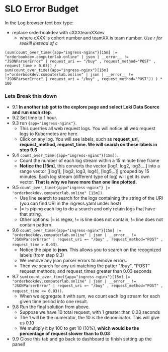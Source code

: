# SLO Error Budget

In the Log browser text box type:
 - replace orderbookdev with cXXXteamXXdev
   - where cXXX is cohort number and teamXX is team number. *Use r for reskill instead of c*

```
(sum(count_over_time({app="ingress-nginx"}[15m] |= "orderbookdev.computerlab.online" | json | __error__ !=
"JSONParserError" | request_uri =~ "/buy" , request_method="POST" , request_time > 0.03)) / 
sum(count_over_time({app="ingress-nginx"}[15m] |="orderbookdev.computerlab.online" | json | __error__ != "JSONParserError" | request_uri = "/buy" , request_method="POST")) ) * 100
```
 
 ### Lets Break this down
  - 9.1 **In another tab got to the explore page and select Loki Data Source and run each step**. 
  - 9.2 Set time to 1 hour. 
  - 9.3 run `{app="ingress-nginx"}`. 
    - This querries all web request logs. You will notice all web request logs to Kubernetes are here.
    - Click on any log. You will see labels, such as **request_uri, request_method, request_time. We will search on these labels in step 9.6**
  - 9.4 `count_over_time({app="ingress-nginx"}[15m])`. 
    - Count the number of each log stream within a 15 minute time frame
    - **Notice the [15m]**, this converts the vector [log1, log2, log3,...] into a range vector [[log1], [log2, log3, log4], [log5,..]] grouped by 15 minutes. Each log stream (different type of log) will get its own vector. **That is why we have more than one line plotted.**
  - 9.5 `count_over_time({app="ingress-nginx"} |= "orderbookdev.computerlab.online" [15m])`. 
    - Use line search to search for the logs containing the string of the URI (you can find URI in the ingress.yaml under host)
    - |= is piping each log to do a search and only retain logs that have that string.
    - Other options: |~ is regex, != is line does not contain, !~ line does not contain pattern.
  - 9.6 `count_over_time({app="ingress-nginx"}[15m] |= "orderbookdev.computerlab.online" | json | __error__ !=
"JSONParserError" | request_uri =~ "/buy" , request_method="POST" , request_time > 0.03)`. 
    - Notice the pipe to **json**. This allows you to search on the recognized labels (from step 9.3)
    - We remove any json parser errors to remove errors.
    - Then we search for any uri matching the patter "/buy", "POST" request methods, and request_times greater than 0.03 seconds
  - 9.7 `sum(count_over_time({app="ingress-nginx"}[15m] |= "orderbookdev.computerlab.online" | json | __error__ !=
"JSONParserError" | request_uri =~ "/buy" , request_method="POST" , request_time <= 0.03))`. 
    - When we aggregate it with sum, we count each log stream for each given time period into one result.
  - 9.8 Run the final solution from above. 
    - Suppose we have 10 total request, with 1 greater than 0.03 seconds
    - The 1 will be the numerator, the 10 is the denominator. This will give us 0.10
    - We multiply it by 100 to get 10 (10%), **which would be the percentage of request slower than to 0.03**
  - 9.9 Close this tab and go back to dashboard to finish setting up the panel!  
 
